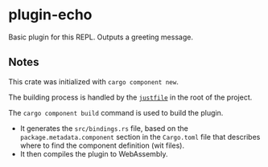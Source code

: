 # plugin-echo

Basic plugin for this REPL. Outputs a greeting message.

## Notes

This crate was initialized with `cargo component new`.

The building process is handled by the [`justfile`](../../justfile) in the root of the project.

The `cargo component build` command is used to build the plugin.

- It generates the `src/bindings.rs` file, based on the `package.metadata.component` section in the `Cargo.toml` file that describes where to find the component definition (wit files).
- It then compiles the plugin to WebAssembly.

